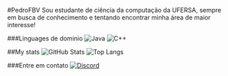#PedroFBV
Sou estudante de ciência da computação da UFERSA, sempre em busca de conhecimento e tentando encontrar minha área de maior interesse!

###Linguages de dominio
![Java](https://img.shields.io/badge/Java-000?style=for-the-badge&logo=java)
![C++](https://img.shields.io/badge/C%2B%2B-000?style=for-the-badge&logo=c%2B%2B&logoColor=00599C)

##My stats
![GitHub Stats](https://github-readme-stats.vercel.app/api?username=SEUUSERNAME&theme=transparent&bg_color=000&border_color=30A3DC&show_icons=true&icon_color=30A3DC&title_color=E94D5F&text_color=FFF)
![Top Langs](https://github-readme-stats-git-masterrstaa-rickstaa.vercel.app/api/top-langs/?username=SEUUSERNAME&layout=compact&bg_color=000&border_color=30A3DC&title_color=E94D5F&text_color=FFF)

###Entre em contato
[![Discord](https://img.shields.io/badge/Discord-000?style=for-the-badge&logo=discord)](https://www.discord.com/in/pepeufb/)